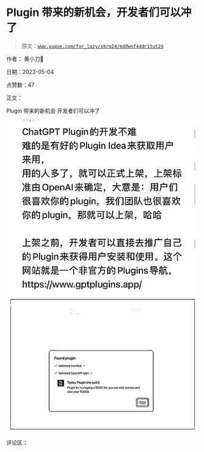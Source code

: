 # Plugin 带来的新机会，开发者们可以冲了

> 原文：[`www.yuque.com/for_lazy/xkrm14/md0wnf44dr1tut29`](https://www.yuque.com/for_lazy/xkrm14/md0wnf44dr1tut29)

作者： 黄小刀🔪

日期：2023-05-04

点赞数：47

正文：

Plugin 带来的新机会 开发者们可以冲了

![](img/96510f23342fb16f341d995d9ea098ca.png)

评论区：

